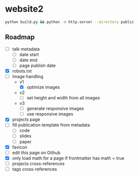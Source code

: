 # website2

```bash
python build.py && python -m http.server --directory public
```

## Roadmap

- [ ] talk metadata
  - [ ] date start
  - [ ] date end
  - [ ] page publish date
- [x] robots.txt
- [ ] Image handling
  - v1
    - [x] optimize images
  - v2
    - [ ] set height and width from all images
  - v3
    - [ ] generate responsive images
    - [ ] use responsive images
- [x] projects page
- [ ] fill publication template from metadata
  - [ ] code
  - [ ] slides
  - [ ] paper
- [x] favicon
- [ ] edit this page on Github
- [x] only load math for a page if frontmatter has math = true
- [ ] projects cross-references
- [ ] tags cross-references
